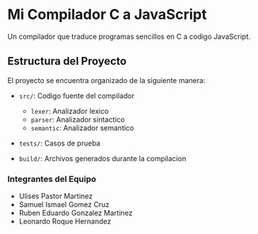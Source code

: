 # Mi Compilador C a JavaScript 

Un compilador que traduce programas sencillos en C a codigo JavaScript.

## Estructura del Proyecto

El proyecto se encuentra organizado de la siguiente manera:

- `src/`: Codigo fuente del compilador
    - `lexer`: Analizador lexico
    - `parser`: Analizador sintactico
    - `semantic`: Analizador semantico

- `tests/`: Casos de prueba

- `build/`: Archivos generados durante la compilacion

### Integrantes del Equipo

- Ulises Pastor Martinez
- Samuel Ismael Gomez Cruz
- Ruben Eduardo Gonzalez Martinez
- Leonardo Roque Hernandez